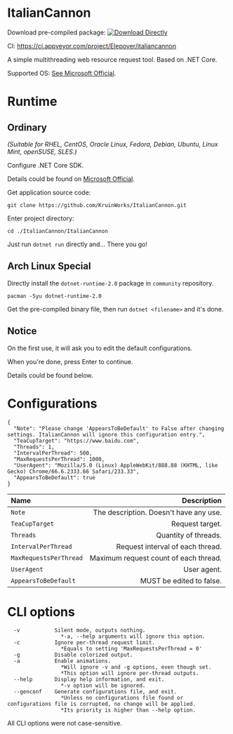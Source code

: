 # ItalianCannon

Download pre-compiled package: [![Download Directly](https://ci.appveyor.com/api/projects/status/rnt9jq5w7p0kdepa?svg=true)](https://ci.appveyor.com/api/projects/Elepover/ItalianCannon/artifacts/ItalianCannon.zip)

CI: https://ci.appveyor.com/project/Elepover/italiancannon

A simple multithreading web resource request tool. Based on .NET Core.

Supported OS: [See Microsoft Official](https://github.com/dotnet/core/blob/master/release-notes/2.0/2.0-supported-os.md#net-core-20---supported-os-versions).

# Runtime

## Ordinary

*(Suitable for RHEL, CentOS, Oracle Linux, Fedora, Debian, Ubuntu, Linux Mint, openSUSE, SLES.)*

Configure .NET Core SDK.

Details could be found on [Microsoft Official](https://www.microsoft.com/net).

Get application source code: 

`git clone https://github.com/KruinWorks/ItalianCannon.git`

Enter project directory: 

`cd ./ItalianCannon/ItalianCannon`

Just run `dotnet run` directly and... There you go!

## Arch Linux Special

Directly install the `dotnet-runtime-2.0` package in `community` repository.

`pacman -Syu dotnet-runtime-2.0`

Get the pre-compiled binary file, then run `dotnet <filename>` and it's done.

## Notice

On the first use, it will ask you to edit the default configurations.

When you're done, press Enter to continue.

Details could be found below.

# Configurations

```
{
  "Note": "Please change 'AppearsToBeDefault' to False after changing settings. ItalianCannon will ignore this configuration entry.",
  "TeaCupTarget": "https://www.baidu.com",
  "Threads": 1,
  "IntervalPerThread": 500,
  "MaxRequestsPerThread": 1000,
  "UserAgent": "Mozilla/5.0 (Linux) AppleWebKit/888.88 (KHTML, like Gecko) Chrome/66.6.2333.66 Safari/233.33",
  "AppearsToBeDefault": true
}
```

| Name | Description |
| :----- | -----: |
| `Note` | The description. Doesn't have any use. |
| `TeaCupTarget` | Request target. |
| `Threads` | Quantity of threads. |
| `IntervalPerThread` | Request interval of each thread. |
| `MaxRequestsPerThread` | Maximum request count of each thread. |
| `UserAgent` | User agent. |
| `AppearsToBeDefault` | MUST be edited to false. |

# CLI options

```
  -v           Silent mode, outputs nothing.
                 *-a, --help arguments will ignore this option.
  -c           Ignore per-thread request limit.
                 *Equals to setting 'MaxRequestsPerThread = 0'
  -g           Disable colorized output.
  -a           Enable animations.
                 *Will ignore -v and -g options, even though set.
                 *This option will ignore per-thread outputs.
  --help       Display help information, and exit.
                 *-v option will be ignored.
  --genconf    Generate configurations file, and exit.
                 *Unless no configurations file found or configurations file is corrupted, no change will be applied.
                 *Its priority is higher than --help option.
```

 All CLI options were not case-sensitive.
